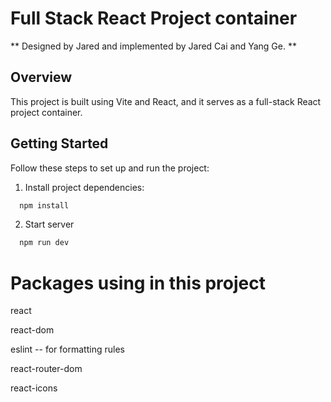 # Full Stack React Project container

** Designed by Jared and implemented by Jared Cai and Yang Ge. **

## Overview

This project is built using Vite and React, and it serves as a full-stack React project container.

## Getting Started

Follow these steps to set up and run the project:

1. Install project dependencies:

```bash
  npm install
```

2. Start server

```bash
  npm run dev
```

# Packages using in this project

react

react-dom

eslint -- for formatting rules

react-router-dom

react-icons
